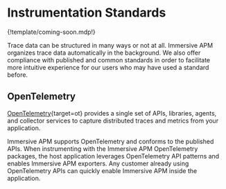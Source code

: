# Instrumentation Standards

{!template/coming-soon.mdp!}

Trace data can be structured in many ways or not at all. Immersive APM organizes trace data automatically in the background. We also offer compliance with published and common standards in order to facilitate more intuitive experience for our users who may have used a standard before.

## OpenTelemetry

[OpenTelemetry](https://opentelemetry.io/){target=ot} provides a single set of APIs, libraries, agents, and collector services to capture distributed traces and metrics from your application.

Immersive APM supports OpenTelemetry and conforms to the published APIs. When instrumenting with the Immersive APM OpenTelemetry packages, the host application leverages OpenTelemetry API patterns and enables Immersive APM exporters. Any customer already using OpenTelemetry APIs can quickly enable Immersive APM inside the application.

<!--
## OpenTracing

!!! warning "Deprecated"
    `TODO: Why did we move away?`

`TODO: What is it?`


## Additional Standards

*Coming soon*

-->